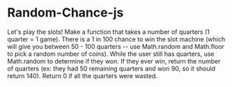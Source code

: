 # Random-Chance-js
Let's play the slots!  Make a function that takes a number of quarters (1 quarter = 1 game).  There is a 1 in 100 chance to win the slot machine (which will give you between 50 - 100 quarters -- use Math.random and Math.floor to pick a random number of coins).  While the user still has quarters, use Math.random to determine if they won.  If they ever win, return the number of quarters (ex: they had 50 remaining quarters and won 90, so it should return 140).  Return 0 if all the quarters were wasted.
